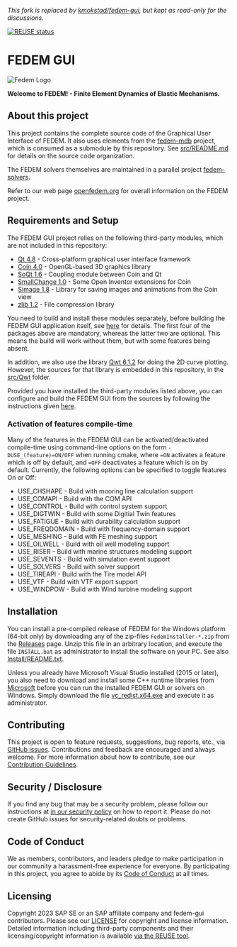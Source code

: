*This fork is replaced by [kmokstad/fedem-gui](https://github.com/kmokstad/fedem-gui), but kept as read-only for the discussions.*

<!---
  SPDX-FileCopyrightText: 2023 SAP SE

  SPDX-License-Identifier: Apache-2.0

  This file is part of FEDEM - https://openfedem.org
--->

[![REUSE status](https://api.reuse.software/badge/github.com/SAP/fedem-gui)](https://api.reuse.software/info/github.com/SAP/fedem-gui)

# FEDEM GUI

![Fedem Logo](https://github.com/SAP/fedem-foundation/blob/main/cfg/FedemLogo.png "Welcome to FEDEM")

**Welcome to FEDEM! - Finite Element Dynamics of Elastic Mechanisms.**

## About this project

This project contains the complete source code of
the Graphical User Interface of FEDEM. It also uses elements from
the [fedem-mdb](https://github.com/SAP/fedem-mdb) project,
which is consumed as a submodule by this repository.
See [src/README.md](src/README.md) for details on the source code organization.

The FEDEM solvers themselves are maintained in a parallel project
[fedem-solvers](https://github.com/SAP/fedem-solvers).

Refer to our web page [openfedem.org](https://openfedem.org/)
for overall information on the FEDEM project.

## Requirements and Setup

The FEDEM GUI project relies on the following third-party modules,
which are not included in this repository:

* [Qt 4.8](https://download.qt.io/archive/qt/4.8/) -
  Cross-platform graphical user interface framework
* [Coin 4.0](https://github.com/coin3d/coin) -
  OpenGL-based 3D graphics library
* [SoQt 1.6](https://github.com/coin3d/soqt) -
  Coupling module between Coin and Qt
* [SmallChange 1.0](https://github.com/coin3d/smallchange) -
  Some Open Inventor extensions for Coin
* [Simage 1.8](https://github.com/coin3d/simage) -
  Library for saving images and animations from the Coin view
* [zlib 1.2](https://zlib.net/) -
  File compression library

You need to build and install these modules separately,
before building the FEDEM GUI application itself,
see [here](BUILD.md#build-of-external-3rd-party-modules) for details.
The first four of the packages above are mandatory,
whereas the latter two are optional.
This means the build will work without them,
but with some features being absent.

In addition, we also use the library [Qwt 6.1.2](https://qwt.sourceforge.io/)
for doing the 2D curve plotting.
However, the sources for that library is embedded in this repository,
in the [src/Qwt](src/Qwt) folder.

Provided you have installed the third-party modules listed above,
you can configure and build the FEDEM GUI from the sources by following
the instructions given [here](BUILD.md#build-the-fedem-gui-application).

### Activation of features compile-time

Many of the features in the FEDEM GUI can be activated/deactivated compile-time
using command-line options on the form `-DUSE_(feature)=ON/OFF`
when running cmake, where `=ON` activates a feature which is off by default,
and `=OFF` deactivates a feature which is on by default.
Currently, the following options can be specified to toggle features On or Off:

* USE_CHSHAPE - Build with mooring line calculation support
* USE_COMAPI - Build with the COM API
* USE_CONTROL - Build with control system support
* USE_DIGTWIN - Build with some Digitial Twin features
* USE_FATIGUE - Build with durability calculation support
* USE_FREQDOMAIN - Build with frequency-domain support
* USE_MESHING - Build with FE meshing support
* USE_OILWELL - Build with oil well modeling support
* USE_RISER - Build with marine structures modeling support
* USE_SEVENTS - Build with simulation event support
* USE_SOLVERS - Build with solver support
* USE_TIREAPI - Build with the Tire model API
* USE_VTF - Build with VTF export support
* USE_WINDPOW - Build with Wind turbine modeling support

## Installation

You can install a pre-compiled release of FEDEM for the Windows platform
(64-bit only) by downloading any of the zip-files `FedemInstaller-*.zip`
from the [Releases](https://github.com/SAP/fedem-gui/releases) page.
Unzip this file in an arbitrary location, and execute the file `INSTALL.bat`
as administrator to install the software on your PC.
See also [Install/README.txt](Install/README.txt).

Unless you already have Microsoft Visual Studio installed (2015 or later),
you also need to download and install some C++ runtime libraries from
[Microsoft](https://learn.microsoft.com/en-us/cpp/windows/latest-supported-vc-redist?view=msvc-170)
before you can run the installed FEDEM GUI or solvers on Windows.
Simply download the file [vc_redist.x64.exe](https://aka.ms/vs/17/release/vc_redist.x64.exe)
and execute it as administrator.

## Contributing

This project is open to feature requests, suggestions, bug reports, etc.,
via [GitHub issues](https://github.com/SAP/fedem-gui/issues).
Contributions and feedback are encouraged and always welcome.
For more information about how to contribute,
see our [Contribution Guidelines](.github/CONTRIBUTING.md).

## Security / Disclosure

If you find any bug that may be a security problem, please follow our instructions at [in our security policy](https://github.com/SAP/fedem-gui/security/policy) on how to report it. Please do not create GitHub issues for security-related doubts or problems.

## Code of Conduct

We as members, contributors, and leaders pledge to make participation in our community a harassment-free experience for everyone. By participating in this project, you agree to abide by its [Code of Conduct](https://github.com/SAP/.github/blob/main/CODE_OF_CONDUCT.md) at all times.

## Licensing

Copyright 2023 SAP SE or an SAP affiliate company and fedem-gui contributors. Please see our [LICENSE](LICENSE) for copyright and license information. Detailed information including third-party components and their licensing/copyright information is available [via the REUSE tool](https://api.reuse.software/info/github.com/SAP/fedem-gui).
